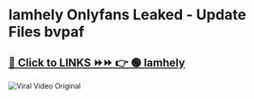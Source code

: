 
 # Iamhely Onlyfans Leaked - Update Files bvpaf

## <h2><a href="https://clipsfans.com/Iamhely&ref=git">🔗 Click to LINKS ⏩⏩ 👉 🟢 Iamhely </a></h2>

<a href="https://clipsfans.com/Iamhely&ref=git" rel="nofollow" data-target="animated-image.originalLink"><img src="https://i.ibb.co.com/xMMVF88/686577567.gif" alt="Viral Video Original" style="max-width: 100%; display: inline-block;" data-target="animated-image.originalImage"></a>

